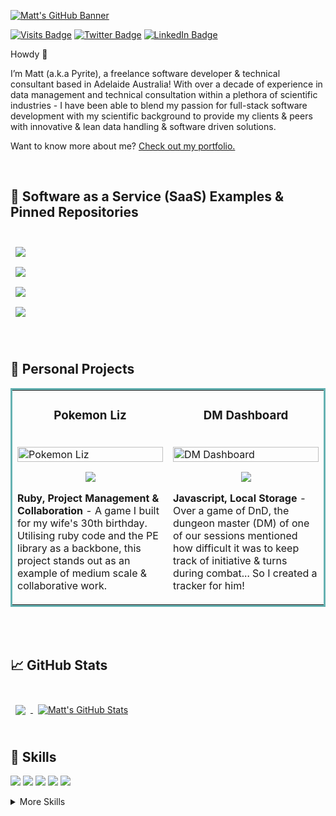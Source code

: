 [![Matt's GitHub Banner](https://github.com/Pyr1te/Pyr1te/blob/main/assets/coverPicture.JPG)](https://MatthewDunn.dev)

[![Visits Badge](https://badges.pufler.dev/visits/pyr1te/pyr1te)](https://MatthewDunn.dev)
[![Twitter Badge](https://img.shields.io/badge/Twitter-Profile-informational?style=flat&logo=twitter&logoColor=white&color=1CA2F1)](https://twitter.com/Pyrite____)
[![LinkedIn Badge](https://img.shields.io/badge/LinkedIn-Profile-informational?style=flat&logo=linkedin&logoColor=white&color=0D76A8)](https://www.linkedin.com/in/matthew-dunn-9364a0110/)

Howdy 👋

I’m Matt (a.k.a Pyrite), a freelance software developer & technical consultant based in Adelaide Australia! With over a decade of experience in data management and technical consultation within a plethora of scientific industries - I have been able to blend my passion for full-stack software development with my scientific background to provide my clients & peers with innovative & lean data handling & software driven solutions. 

Want to know more about me? [Check out my portfolio.](https://MatthewDunn.dev)

<br>

## 📌 Software as a Service (SaaS) Examples & Pinned Repositories

<br>

<a href="https://github.com/Pyr1te/Codewars">
  <img align="center" style="margin:0.5rem" src="https://github-readme-stats.vercel.app/api/pin/?username=pyr1te&repo=CodeWars&title_color=ffffff&text_color=c9cacc&icon_color=4AB197&bg_color=1A2B34" />
</a>

<br>

<a href="https://github.com/Pyr1te/Pokemon-Liz">
  <img align="center" style="margin:0.5rem" src="https://github-readme-stats.vercel.app/api/pin/?username=pyr1te&repo=Pokemon-Liz&title_color=ffffff&text_color=c9cacc&icon_color=4AB197&bg_color=1A2B34" />
</a>

<br>

<a href="https://github.com/Pyr1te/SaaS-Example-Parse-Script">
  <img align="center" style="margin:0.5rem" src="https://github-readme-stats.vercel.app/api/pin/?username=pyr1te&repo=SaaS-Example-Parse-Script&title_color=ffffff&text_color=c9cacc&icon_color=4AB197&bg_color=1A2B34" />
</a>

<br>

<a href="https://github.com/Pyr1te/SaaS-Example-Parse-Script">
  <img align="center" style="margin:0.5rem" src="https://github-readme-stats.vercel.app/api/pin/?username=pyr1te&repo=SaaS-Example-Parse-Script&title_color=ffffff&text_color=c9cacc&icon_color=4AB197&bg_color=1A2B34" />
</a>

<br>
<!-- 
<a href="https://github.com/ENTERREPOHERE"> -->
<!--   <img align="center" style="margin:0.5rem" src="https://github-readme-stats.vercel.app/api/pin/?username=pyr1te&repo=ENTERREPOHERE&title_color=ffffff&text_color=c9cacc&icon_color=4AB197&bg_color=1A2B34" />
</a>

<a href="https://github.com/ENTERREPOHERE"> -->
<!--   <img align="center" style="margin:0.5rem" src="https://github-readme-stats.vercel.app/api/pin/?username=pyr1te&repo=ENTERREPOHERE&title_color=ffffff&text_color=c9cacc&icon_color=4AB197&bg_color=1A2B34" />
</a> -->

<br>
<br>

## 📝 Personal Projects
<table bordercolor="#66b2b2">
  
  <tr>
    <td width="50%" valign="top">
      <h3 align="center">Pokemon Liz</h3>
        <br />
        <a target="_blank" href="https://github.com/Pyr1te/Pokemon-Liz">
            <img src="https://github.com/Pyr1te/Pyr1te/blob/main/assets/pokemonLiz.jpg" width="100%" alt="Pokemon Liz"/>
        </a>
        <br />
        <p align="center">
          
  <a href="https://github.com/Pyr1te/Pokemon-Liz" target="_blank">
    <img src="https://img.shields.io/static/v1?label=|&message=REPO&color=23555f&style=plastic&logo=github&logo-color=white"/>
  </a>  
<!--   <a href="#" target="_blank">
    <img src="https://img.shields.io/static/v1?label=|&message=WEBSITE&color=cdf998&style=plastic&logo=wordpress&logo-color=white"/>
  </a> -->
      </p>
        <p><strong>Ruby, Project Management & Collaboration</strong> - A game I built for my wife's 30th birthday. Utilising ruby code and the PE library as a backbone, this project stands out as an example of medium scale & collaborative work.</p>
    </td>
    <td width="50%" valign="top">
      <h3 align="center">DM Dashboard</h3>
        <br />
      <a target="_blank" href="#">
            <img src="https://github.com/Pyr1te/Pyr1te/blob/main/assets/DnDimg.jpg" width="100%"  alt="DM Dashboard"/>
        </a>
        <br />
        <p align="center">
          
  <a href="#" target="_blank">
    <img src="https://img.shields.io/static/v1?label=|&message=REPO&color=23555f&style=plastic&logo=github&logo-color=white"/>
  </a>
<!--   <a href="#" target="_blank">
    <img src="https://img.shields.io/static/v1?label=|&message=WEBSITE&color=cdf998&style=plastic&logo=wordpress&logo-color=white"/> -->
  </a>
      </p>
        <p><strong>Javascript, Local Storage</strong> - Over a game of DnD, the dungeon master (DM) of one of our sessions mentioned how difficult it was to keep track of initiative & turns during combat... So I created a tracker for him!</p>
    </td>
  </tr>
  </tr>
</table>



<br>
<br>


## &#x1f4c8; GitHub Stats

<br>

<a href="https://github.com/pyr1te">
  <img align="center" style="margin:0.5rem" src="https://github-readme-stats.vercel.app/api/top-langs/?username=pyr1te&hide=html,css&title_color=ffffff&text_color=c9cacc&icon_color=4AB197&bg_color=1A2B34" />
</a>

<a href="https://github.com/pyr1te">
  <img align="center" style="margin:0.5rem" src="https://github-readme-stats.vercel.app/api?username=pyr1te&show_icons=true&line_height=27&count_private=true&title_color=ffffff&text_color=c9cacc&icon_color=4AB097&bg_color=1A2B34" alt="Matt's GitHub Stats" />
</a>

<br>
<br>

## 💼 Skills


![](https://img.shields.io/badge/Code-React-informational?style=flat&logo=react&logoColor=white&color=4AB197)
![](https://img.shields.io/badge/Code-JavaScript-informational?style=flat&logo=JavaScript&logoColor=white&color=4AB197)
![](https://img.shields.io/badge/Code-TypeScript-informational?style=flat&logo=TypeScript&logoColor=white&color=4AB197)
![](https://img.shields.io/badge/Code-MongoDB-informational?style=flat&logo=MongoDB&logoColor=white&color=4AB197)
![](https://img.shields.io/badge/Code-MySQL-informational?style=flat&logo=MySQL&logoColor=white&color=4AB197)

<details>
<summary>More Skills</summary>
<br>

![](https://img.shields.io/badge/Style-CSS-informational?style=flat&logo=css3&logoColor=white&color=4AB197)
![](https://img.shields.io/badge/Style-Sass-informational?style=flat&logo=Sass&logoColor=white&color=4AB197)

<br>

![](https://img.shields.io/badge/Tools-Netlify-informational?style=flat&logo=netlify&logoColor=white&color=4AB197)
![](https://img.shields.io/badge/Tools-NPM-informational?style=flat&logo=npm&logoColor=white&color=4AB197)
![](https://img.shields.io/badge/Tools-Photoshop-informational?style=flat&logo=Adobe-Photoshop&logoColor=white&color=4AB197)
![](https://img.shields.io/badge/Tools-GitHub-informational?style=flat&logo=GitHub&logoColor=white&color=4AB197)

</details>
